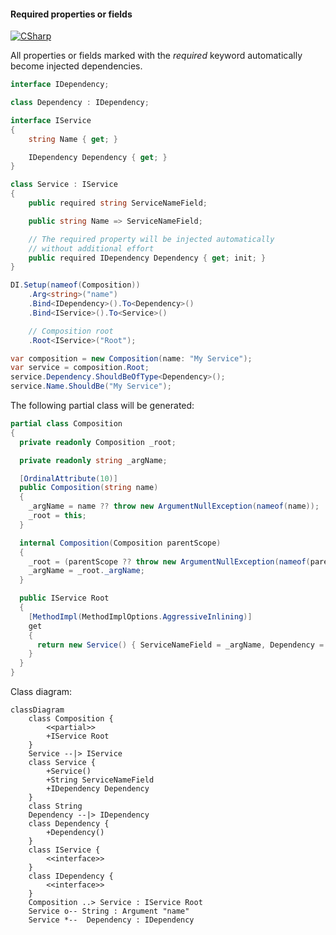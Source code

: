 #### Required properties or fields

[![CSharp](https://img.shields.io/badge/C%23-code-blue.svg)](../tests/Pure.DI.UsageTests/Basics/RequiredPropertiesOrFieldsScenario.cs)

All properties or fields marked with the _required_ keyword automatically become injected dependencies.


```c#
interface IDependency;

class Dependency : IDependency;

interface IService
{
    string Name { get; }

    IDependency Dependency { get; }
}

class Service : IService
{
    public required string ServiceNameField;

    public string Name => ServiceNameField;

    // The required property will be injected automatically
    // without additional effort
    public required IDependency Dependency { get; init; }
}

DI.Setup(nameof(Composition))
    .Arg<string>("name")
    .Bind<IDependency>().To<Dependency>()
    .Bind<IService>().To<Service>()

    // Composition root
    .Root<IService>("Root");

var composition = new Composition(name: "My Service");
var service = composition.Root;
service.Dependency.ShouldBeOfType<Dependency>();
service.Name.ShouldBe("My Service");
```

The following partial class will be generated:

```c#
partial class Composition
{
  private readonly Composition _root;

  private readonly string _argName;

  [OrdinalAttribute(10)]
  public Composition(string name)
  {
    _argName = name ?? throw new ArgumentNullException(nameof(name));
    _root = this;
  }

  internal Composition(Composition parentScope)
  {
    _root = (parentScope ?? throw new ArgumentNullException(nameof(parentScope)))._root;
    _argName = _root._argName;
  }

  public IService Root
  {
    [MethodImpl(MethodImplOptions.AggressiveInlining)]
    get
    {
      return new Service() { ServiceNameField = _argName, Dependency = new Dependency() };
    }
  }
}
```

Class diagram:

```mermaid
classDiagram
	class Composition {
		<<partial>>
		+IService Root
	}
	Service --|> IService
	class Service {
		+Service()
		+String ServiceNameField
		+IDependency Dependency
	}
	class String
	Dependency --|> IDependency
	class Dependency {
		+Dependency()
	}
	class IService {
		<<interface>>
	}
	class IDependency {
		<<interface>>
	}
	Composition ..> Service : IService Root
	Service o-- String : Argument "name"
	Service *--  Dependency : IDependency
```


